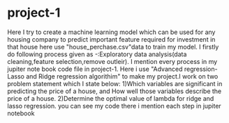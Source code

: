 # project-1
Here I try to create a machine learning model which can be used for any housing company to predict important feature required for investment in that house
here  use "house_perchase.csv"data to train my model.
I firstly do following process given as -:Exploratory data analysis(data cleaning,feature selection,remove outleir).
I mention every process in my jupiter note book code file in project-1.
Here i use "Advanced regression-Lasso and Ridge regression algorithim" to make my project.I work on two problem statement which I state below:
1)Which variables are significant in predicting the price of a house, and How well those variables describe the price of a house.
2)Determine the optimal value of lambda for ridge and lasso regression.
you can see my code there i mention each step in jupiter notebook
